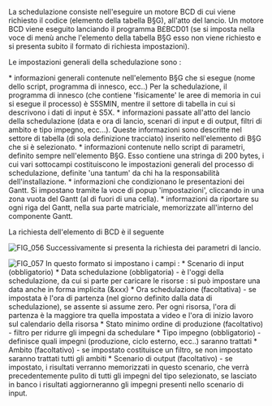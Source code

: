 La schedulazione consiste nell'eseguire un motore BCD di cui viene richiesto il codice (elemento della tabella B§G), all'atto del lancio.
Un motore BCD viene eseguito lanciando il programma B£BCD01 (se si imposta nella voce di menù anche l'elemento della tabella B§G esso non viene richiesto e si presenta subito il formato di richiesta impostazioni).

Le impostazioni generali della schedulazione sono : 

\* informazioni generali contenute nell'elemento B§G che si esegue (nome dello script, programma di innesco, ecc..)
Per la schedulazione, il programma di innesco (che contiene 'fisicamente' le aree di memoria in cui si esegue il processo)  è S5SMIN, mentre il settore di tabella in cui si descrivono i dati di input è S5X.
\* informazioni passate all'atto del lancio della schedulazione (data e ora di lancio, scenari di input e di output, filtri di ambito e tipo impegno, ecc...). Queste informazioni sono descritte nel settore di tabella (di sola definizione tracciato) inserito nell'elemento di B§G che si è selezionato.
\* informazioni contenute nello script di parametri, definito sempre nell'elemento B§G.
Esso contiene una stringa di 200 bytes, i cui vari sottocampi costituiscono le impostazioni generali del processo di schedulazione, definite 'una tantum' da chi ha la responsabilità dell'installazione.
\* informazioni che condizionano le presentazioni dei Gantt. Si impostano tramite la voce di popup 'impostazioni', cliccando in una zona vuota del Gantt (al di fuori di una cella).
\* informazioni da riportare su ogni riga del Gantt, nella sua parte matriciale, memorizzate all'interno del componente Gantt.

La richiesta dell'elemento di BCD è il seguente

![FIG_056](http://localhost:3000/immagini/MBDOC_OPE-S5IRIS_IMP/FIG_056.png)
Successivamente si presenta la richiesta dei parametri di lancio.

![FIG_057](http://localhost:3000/immagini/MBDOC_OPE-S5IRIS_IMP/FIG_057.png)
 In questo formato si impostano i campi : 
\* Scenario di input (obbligatorio)
\* Data schedulazione (obbligatoria) - è l'oggi della schedulazione, da cui si parte per caricare le risorse :  si  può impostare una data anche in forma implicita (&xxx)
\* Ora schedulazione (facoltativa) - se impostata è l'ora di partenza (nel giorno definito dalla data di schedulazione), se assente si assume zero. Per ogni risorsa, l'ora di partenza è la maggiore tra quella impostata a video e l'ora di inizio lavoro sul calendario della risorsa
\* Stato minimo ordine di produzione (facoltativo) - filtro per ridurre gli impegni da schedulare
\* Tipo impegno (obbligatorio) - definisce quali impegni (produzione, ciclo esterno, ecc..) saranno trattati
\* Ambito (facoltativo) - se impostato costituisce un filtro, se non impostato saranno trattati tutti gli ambiti
\* Scenario di output (facoltativo) - se impostato, i risultati verranno memorizzati in questo scenario, che verrà precedentemente pulito di tutti gli impegni del tipo selezionato, se lasciato in banco i risultati aggiorneranno gli impegni presenti nello scenario di input.
